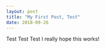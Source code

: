 ```yaml
---
layout: post
title: "My First Post, Test"
date: 2018-09-26
---
```


Test Test Test I really hope this works!

